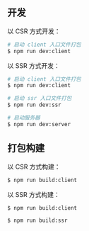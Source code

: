 ## 开发

以 CSR 方式开发：
```bash
# 启动 client 入口文件打包
$ npm run dev:client
```

以 SSR 方式开发：
```bash
# 启动 client 入口文件打包
$ npm run dev:client

# 启动 ssr 入口文件打包
$ npm run dev:ssr

# 启动服务器
$ npm run dev:server
```

## 打包构建

以 CSR 方式构建：
```bash
$ npm run build:client
```

以 SSR 方式构建：
```bash
$ npm run build:client

$ npm run build:ssr
```
